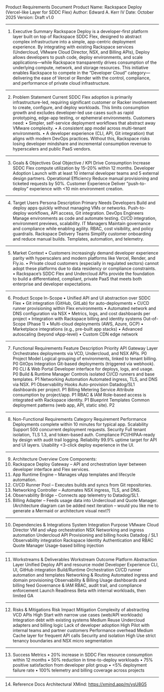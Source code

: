 Product Requirements Document
Product Name: Rackspace Deploy (Vercel-like Layer for SDDC Flex)
Author: Edward A. Kerr IV
Date: October 2025
Version: Draft v1.0
________________________________________
1. Executive Summary
Rackspace Deploy is a developer-first platform layer built on top of Rackspace SDDC Flex, designed to abstract complex infrastructure into a simple, app-centric deployment experience.
By integrating with existing Rackspace services (Undercloud, VMware Cloud Director, NSX, and Billing APIs), Deploy allows developers to push code, deploy environments, and scale applications—while Rackspace transparently drives consumption of the underlying compute, network, and storage resources.
This initiative enables Rackspace to compete in the “Developer Cloud” category—delivering the ease of Vercel or Render with the control, compliance, and performance of private cloud infrastructure.
________________________________________
2. Problem Statement
Current SDDC Flex adoption is primarily infrastructure-led, requiring significant customer or Racker involvement to create, configure, and deploy workloads. This limits consumption growth and excludes developer-led use cases such as rapid prototyping, edge-app testing, or ephemeral environments.
Customers need:
•	Simpler, self-service deployment workflows that abstract away VMware complexity.
•	A consistent app model across multi-tenant environments.
•	A developer experience (CLI, API, Git integration) that aligns with modern DevOps practices.
Without this, Rackspace risks losing developer mindshare and incremental consumption revenue to hyperscalers and public PaaS vendors.
________________________________________
3. Goals & Objectives
Goal	Objective / KPI
Drive Consumption	Increase SDDC Flex compute utilization by 15–20% within 12 months.
Developer Adoption	Launch with at least 10 internal developer teams and 5 external design partners.
Operational Efficiency	Reduce manual provisioning and ticketed requests by 50%.
Customer Experience	Deliver “push-to-deploy” experience with <10 min environment creation.
________________________________________
4. Target Users
Persona	Description	Primary Needs
Developers	Build and deploy apps quickly without managing VMs or networks.	Push-to-deploy workflows, API access, Git integration.
DevOps Engineers	Manage environments as code and automate testing.	CI/CD integration, environment previews, scalability.
IT Managers	Maintain governance and compliance while enabling agility.	RBAC, cost visibility, and policy guardrails.
Rackspace Delivery Teams	Simplify customer onboarding and reduce manual builds.	Templates, automation, and telemetry.
________________________________________
5. Market Context
•	Customers increasingly demand developer experience parity with hyperscalers and modern platforms like Vercel, Render, and Fly.io.
•	Private cloud customers (especially in regulated sectors) cannot adopt these platforms due to data residency or compliance constraints.
•	Rackspace’s SDDC Flex and Undercloud APIs provide the foundation to build a differentiated, compliant, private PaaS that meets both enterprise and developer expectations.
________________________________________
6. Product Scope
In-Scope
•	Unified API and UI abstraction over SDDC Flex
•	Git integration (GitHub, GitLab) for auto-deployments
•	CI/CD runner provisioning within Flex environments
•	Automated network and DNS configuration via NSX
•	Metrics, logs, and cost dashboards per project
•	Integration with Rackspace billing and identity systems
Out-of-Scope (Phase 1)
•	Multi-cloud deployments (AWS, Azure, GCP)
•	Marketplace integrations (e.g., pre-built app stacks)
•	Advanced autoscaling (beyond vApp-level)
•	Custom CDN edge network
________________________________________
7. Functional Requirements
Feature	Description	Priority
API Gateway Layer	Orchestrates deployments via VCD, Undercloud, and NSX APIs.	P0
Project Model	Logical grouping of environments, linked to tenant billing.	P0
GitOps Integration	Git-based deployments (triggered via webhook).	P0
CLI & Web Portal	Developer interface for deploys, logs, and usage.	P0
Build & Runtime Manager	Controls isolated CI/CD runners and base templates.	P1
Networking Automation	Automated ingress, TLS, and DNS via NSX.	P1
Observability Hooks	Auto-provision Datadog/SL1 dashboards per project.	P1
Billing Metering Service	Attribute consumption by project/app.	P1
RBAC & IAM	Role-based access is integrated with Rackspace identity.	P1
Blueprint Templates	Common deployment patterns (web app, API, static site).	P2
________________________________________
8. Non-Functional Requirements
Category	Requirement
Performance	Deployments complete within 10 minutes for typical app.
Scalability	Support 500 concurrent deployment requests.
Security	Full tenant isolation, TLS 1.3, and token-based auth.
Compliance	PCI/HIPAA-ready by design with audit trail logging.
Reliability	99.9% uptime target for API and UI layers.
Usability	<3-click deploy experience in the UI.
________________________________________
9. Architecture Overview
Core Components:
1.	Rackspace Deploy Gateway – API and orchestration layer between developer interface and Flex services.
2.	App Runtime Engine – Manages vApp templates and lifecycle automation.
3.	CI/CD Runner Pool – Executes builds and syncs from Git repositories.
4.	Networking Controller – Automates NSX ingress, TLS, and DNS.
5.	Observability Bridge – Connects app telemetry to Datadog/SL1.
6.	Billing Adapter – Feeds usage data into Undercloud and Quote Manager.
(Architecture diagram can be added next iteration – would you like me to generate a Mermaid or architecture visual next?)
________________________________________
10. Dependencies & Integrations
System	Integration Purpose
VMware Cloud Director	VM and vApp orchestration
NSX	Networking and ingress automation
Undercloud API	Provisioning and billing hooks
Datadog / SL1	Observability integration
Rackspace Identity	Authentication and RBAC
Quote Manager	Usage-based billing injection
________________________________________
11. Workstreams & Deliverables
Workstream	Outcome
Platform Abstraction Layer	Unified Deploy API and resource model
Developer Experience	CLI, UI, GitHub integration
Build/Runtime Orchestration	CI/CD runner automation and templates
Networking & Routing	Automated ingress and domain provisioning
Observability & Billing	Usage dashboards and billing feed
Governance & IAM	RBAC, audit trail, and compliance enforcement
Launch Readiness	Beta with internal workloads, then limited GA
________________________________________
12. Risks & Mitigations
Risk	Impact	Mitigation
Complexity of abstracting VCD APIs	High	Start with narrow use cases (web/API workloads)
Integration debt with existing systems	Medium	Reuse Undercloud adapters and billing logic
Lack of developer adoption	High	Pilot with internal teams and partner customers
Performance overhead	Medium	Cache layer for frequent API calls
Security and isolation	High	Use strict tenancy boundaries and NSX micro segmentation
________________________________________
13. Success Metrics
•	20% increase in SDDC Flex resource consumption within 12 months
•	50% reduction in time-to-deploy workloads
•	75% positive satisfaction from developer pilot group
•	<5% deployment failure rate
•	100% telemetry and billing coverage across projects
________________________________________
14. Reference Docs
Architectural XMind: https://xmind.app/m/ysU8G5
 
